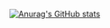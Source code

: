 [![Anurag's GitHub stats](https://github-readme-stats.vercel.app/api?username=toms300)](https://github.com/anuraghazra/github-readme-stats)
